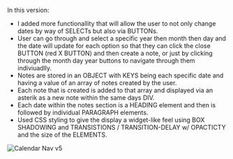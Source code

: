 In this version:
* I added more functionallity that will allow the user to not only change dates by way of SELECTs but also via BUTTONs.
* User can go through and select a specific year then month then day and the date will update for each option so that they can click the close BUTTON (red X BUTTON) and then create a note, or just by clicking through the month day year buttons to navigate through them indiviuadlly.
* Notes are stored in an OBJECT with KEYS being each specific date and having a value of an array of notes created by the user.
* Each note that is created is added to that array and displayed via an asterik as a new note within the same days DIV.
* Each date within the notes section is a HEADING element and then is followed by individual PARAGRAPH elements.
* Used CSS styling to give the display a widget-like feel using BOX SHADOWING and TRANSISTIONS / TRANSITION-DELAY w/ OPACTICTY and the size of the ELEMENTS.

![Calendar Nav v5](https://user-images.githubusercontent.com/62902638/79369436-f4bd1400-7f1e-11ea-8ace-70ad9b2bda79.gif)